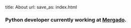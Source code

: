 title: About
url:
save_as: index.html

### Python developer currently working at [Mergado](http://www.mergado.cz).

<div class="imprint">
  <a href="https://github.com/paveldedik" title="github" class="github">
    <span class="fa-github"></span>
  </a>
  <a href="https://twitter.com/paveldedik" title="twitter" class="twitter">
    <span class="fa-twitter"></span>
  </a>
  <a href="https://linkedin.com/in/paveldedik" title="linkedin" class="linkedin">
    <span class="fa-linkedin-square"></span>
  </a>
</div>
